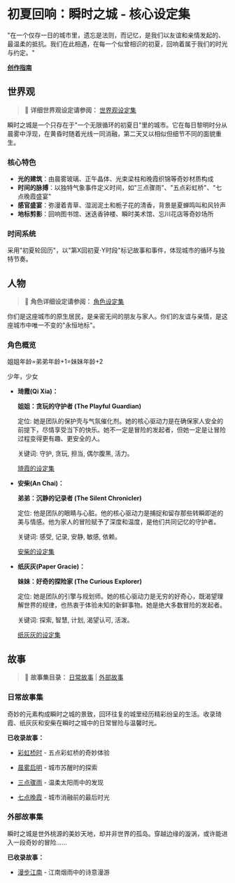 # **初夏回响：瞬时之城 - 核心设定集**

"在一个仅存一日的城市里，遗忘是法则，而记忆，是我们以友谊和亲情发起的、最温柔的抵抗。我们在此相遇，在每一个似曾相识的初夏，回响着属于我们的时光与约定。"

[**创作指南**](./guidelines/guidelines.md)

## **世界观**

> 📖 **详细世界观设定请参阅：** [世界观设定集](./WorldView.md)

瞬时之城是一个只存在于"一个无限循环的初夏日"里的城市。它在每日黎明时分从晨雾中浮现，在黄昏时随着光线一同消融，第二天又以相似但细节不同的面貌重生。

### **核心特色**
* **光的建筑**：由晨雾玻璃、正午晶体、光束梁柱和晚霞织锦等奇妙材质构成
* **时间的脉搏**：以独特气象事件定义时间，如"三点骤雨"、"五点彩虹桥"、"七点晚霞盛宴"
* **感官盛宴**：弥漫着青草、湿润泥土和栀子花的清香，背景是夏蝉鸣叫和风铃声
* **地标剪影**：回响图书馆、迷迭香钟楼、瞬时美术馆、忘川花店等奇妙场所

### **时间系统**

采用"初夏轮回历"，以"第X回初夏·Y时段"标记故事和事件，体现城市的循环与独特节奏。

## **人物**

> 📖 **角色详细设定请参阅：** [角色设定集](./characters/characters.md)

你们是这座城市的原生居民，是亲密无间的朋友与家人。你们的友谊与亲情，是这座城市中唯一不变的"永恒地标"。

### **角色概览**

姐姐年龄=弟弟年龄+1=妹妹年龄+2

少年，少女

* **琦霞(Qi Xia)：**
    
    **姐姐：贪玩的守护者 (The Playful Guardian)**

    定位: 她是团队的保护壳与气氛催化剂。她的核心驱动力是在确保家人安全的前提下，尽情享受当下的快乐。她不一定是冒险的发起者，但她一定是让冒险过程变得更有趣、更安全的人。

    关键词: 守护, 贪玩, 担当, 偶尔腹黑, 活力。

    [琦霞的设定集](./characters/QiXia/QiXia.md)

* **安柴(An Chai)：**

    **弟弟：沉静的记录者 (The Silent Chronicler)**

    定位: 他是团队的眼睛与心脏。他的核心驱动力是捕捉和留存那些转瞬即逝的美与情感。他为家人的冒险赋予了深度和温度，是他们共同记忆的守护者。

    关键词: 感受, 记录, 安静, 敏感, 依赖。

    [安柴的设定集](./characters/AnChai/AnChai.md)

* **纸灰灰(Paper Gracie)：**

    **妹妹：好奇的探险家 (The Curious Explorer)**

    定位: 她是团队的引擎与规划师。她的核心驱动力是无穷的好奇心，既渴望理解世界的规律，也热衷于体验未知的新鲜事物。她是绝大多数冒险的发起者。

    关键词: 探索, 智慧, 计划, 渴望认可, 活泼。

    [纸灰灰的设定集](./characters/PaperGracie/PaperGracie.md)


## **故事**

> 📖 **故事集目录：** [日常故事](./daily_stories/README.md) | [外部故事](./external_stories/README.md)

### **日常故事集**

奇妙的元素构成瞬时之城的景致，回环往复的城里经历精彩纷呈的生活。收录琦霞、纸灰灰和安柴在瞬时之城中的日常冒险与温馨时光。

**已收录故事：**

* [彩虹桥时](./daily_stories/001_rainbow_bridge.md) - 五点彩虹桥的奇妙体验

* [晨雾启明](./daily_stories/002_morning_mist.md) - 城市苏醒时的探索

* [三点骤雨](./daily_stories/003_sudden_rain.md) - 温柔太阳雨中的发现

* [七点晚霞](./daily_stories/004_evening_glow.md) - 城市消融前的最后时光

### **外部故事集**

瞬时之城是世外桃源的美妙天地，却并非世界的孤岛。穿越边缘的漩涡，或许能进入一段奇妙的冒险......

**已收录故事：**

* [漫步江南](./external_stories/001_漫步江南/001_漫步江南.md) - 江南烟雨中的诗意漫游
